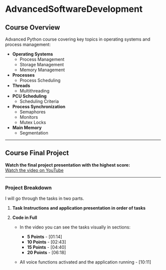 # AdvancedSoftwareDevelopment

## Course Overview
Advanced Python course covering key topics in operating systems and process management:

- **Operating Systems**
  - Process Management
  - Storage Management
  - Memory Management
- **Processes**
  - Process Scheduling
- **Threads**
  - Multithreading
- **PCU Scheduling**
  - Scheduling Criteria
- **Process Synchronization**
  - Semaphores
  - Monitors
  - Mutex Locks
- **Main Memory**
  - Segmentation

---

## Course Final Project

**Watch the final project presentation with the highest score:**  
[Watch the video on YouTube](https://www.youtube.com/watch?v=r5gHJlR2av4)

---

### Project Breakdown
I will go through the tasks in two parts.

1. **Task Instructions and application presentation in order of tasks**
2. **Code in Full**

   - In the video you can see the tasks visually in sections:
     - **5 Points** - [01:14]
     - **10 Points** - [02:43]
     - **15 Points** - [04:40]
     - **20 Points** - [06:18]

   - All voice functions activated and the application running - [10:11]
